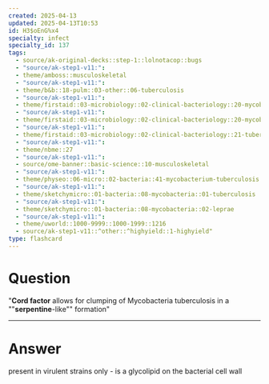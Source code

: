 ```yaml
---
created: 2025-04-13
updated: 2025-04-13T10:53
id: H3$oEnG%x4
specialty: infect
specialty_id: 137
tags:
  - source/ak-original-decks::step-1::lolnotacop::bugs
  - "source/ak-step1-v11:": 
  - theme/amboss::musculoskeletal
  - "source/ak-step1-v11:": 
  - theme/b&b::18-pulm::03-other::06-tuberculosis
  - "source/ak-step1-v11:": 
  - theme/firstaid::03-microbiology::02-clinical-bacteriology::20-mycobacteria
  - "source/ak-step1-v11:": 
  - theme/firstaid::03-microbiology::02-clinical-bacteriology::20-mycobacteria::mycobacterium-tuberculosis
  - "source/ak-step1-v11:": 
  - theme/firstaid::03-microbiology::02-clinical-bacteriology::21-tuberculosis
  - "source/ak-step1-v11:": 
  - theme/nbme::27
  - "source/ak-step1-v11:": 
  - source/ome-banner::basic-science::10-musculoskeletal
  - "source/ak-step1-v11:": 
  - theme/physeo::06-micro::02-bacteria::41-mycobacterium-tuberculosis
  - "source/ak-step1-v11:": 
  - theme/sketchymicro::01-bacteria::08-mycobacteria::01-tuberculosis
  - "source/ak-step1-v11:": 
  - theme/sketchymicro::01-bacteria::08-mycobacteria::02-leprae
  - "source/ak-step1-v11:": 
  - theme/uworld::1000-9999::1000-1999::1216
  - source/ak-step1-v11::^other::^highyield::1-highyield"
type: flashcard
---
```


# Question
"**Cord factor** allows for clumping of Mycobacteria tuberculosis in a ""**serpentine**-like"" formation"

---

# Answer
present in virulent strains only - is a glycolipid on the bacterial cell wall